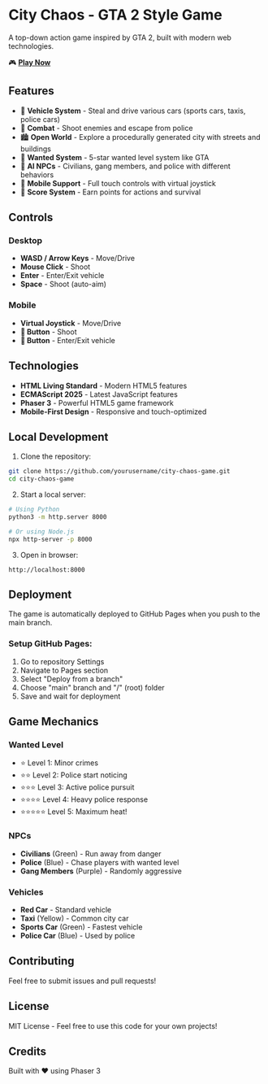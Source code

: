 # City Chaos - GTA 2 Style Game

A top-down action game inspired by GTA 2, built with modern web technologies.

🎮 **[Play Now](https://yourusername.github.io/city-chaos-game)**

## Features

- 🚗 **Vehicle System** - Steal and drive various cars (sports cars, taxis, police cars)
- 🔫 **Combat** - Shoot enemies and escape from police
- 🏙️ **Open World** - Explore a procedurally generated city with streets and buildings
- 👮 **Wanted System** - 5-star wanted level system like GTA
- 🤖 **AI NPCs** - Civilians, gang members, and police with different behaviors
- 📱 **Mobile Support** - Full touch controls with virtual joystick
- 🎯 **Score System** - Earn points for actions and survival

## Controls

### Desktop
- **WASD / Arrow Keys** - Move/Drive
- **Mouse Click** - Shoot
- **Enter** - Enter/Exit vehicle
- **Space** - Shoot (auto-aim)

### Mobile
- **Virtual Joystick** - Move/Drive
- **🔫 Button** - Shoot
- **🚗 Button** - Enter/Exit vehicle

## Technologies

- **HTML Living Standard** - Modern HTML5 features
- **ECMAScript 2025** - Latest JavaScript features
- **Phaser 3** - Powerful HTML5 game framework
- **Mobile-First Design** - Responsive and touch-optimized

## Local Development

1. Clone the repository:
```bash
git clone https://github.com/yourusername/city-chaos-game.git
cd city-chaos-game
```

2. Start a local server:
```bash
# Using Python
python3 -m http.server 8000

# Or using Node.js
npx http-server -p 8000
```

3. Open in browser:
```
http://localhost:8000
```

## Deployment

The game is automatically deployed to GitHub Pages when you push to the main branch.

### Setup GitHub Pages:
1. Go to repository Settings
2. Navigate to Pages section
3. Select "Deploy from a branch"
4. Choose "main" branch and "/" (root) folder
5. Save and wait for deployment

## Game Mechanics

### Wanted Level
- ⭐ Level 1: Minor crimes
- ⭐⭐ Level 2: Police start noticing
- ⭐⭐⭐ Level 3: Active police pursuit
- ⭐⭐⭐⭐ Level 4: Heavy police response
- ⭐⭐⭐⭐⭐ Level 5: Maximum heat!

### NPCs
- **Civilians** (Green) - Run away from danger
- **Police** (Blue) - Chase players with wanted level
- **Gang Members** (Purple) - Randomly aggressive

### Vehicles
- **Red Car** - Standard vehicle
- **Taxi** (Yellow) - Common city car
- **Sports Car** (Green) - Fastest vehicle
- **Police Car** (Blue) - Used by police

## Contributing

Feel free to submit issues and pull requests!

## License

MIT License - Feel free to use this code for your own projects!

## Credits

Built with ❤️ using Phaser 3

